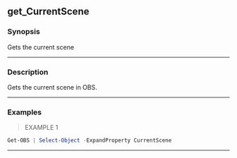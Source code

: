 get_CurrentScene
----------------

### Synopsis
Gets the current scene

---

### Description

Gets the current scene in OBS.

---

### Examples
> EXAMPLE 1

```PowerShell
Get-OBS | Select-Object -ExpandProperty CurrentScene
```

---
